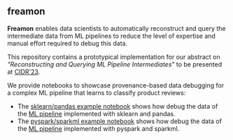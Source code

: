 ## freamon

__Freamon__ enables data scientists to automatically reconstruct and query the intermediate data from ML pipelines to reduce the level of expertise and manual effort required to debug this data. 

This repository contains a prototypical implementation for our abstract on _"Reconstructing and Querying ML Pipeline Intermediates"_ to be presented at [CIDR'23](https://www.cidrdb.org/cidr2023/index.html).

We provide notebooks to showcase provenance-based data debugging for a complex ML pipeline that learns to classify product reviews:

 * The [sklearn/pandas example notebook](example-sklearn-pandas.ipynb) shows how debug the data of the [ML pipeline](classify_amazonreviews_sklearn.py) implemented with sklearn and pandas.
  * The [pyspark/sparkml example notebook](example-sparkml.ipynb) shows how debug the data of the [ML pipeline](classify_amazonreviews_sparkml.py) implemented with pyspark and sparkml.


